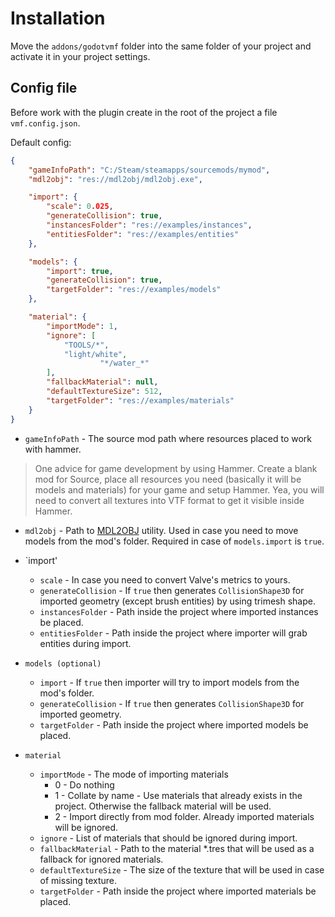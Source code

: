 # Installation
Move the `addons/godotvmf` folder into the same folder of your project and activate it in your project settings.

## Config file
Before work with the plugin create in the root of the project a file `vmf.config.json`.

Default config:  
```json
{
	"gameInfoPath": "C:/Steam/steamapps/sourcemods/mymod",
	"mdl2obj": "res://mdl2obj/mdl2obj.exe",

	"import": {
		"scale": 0.025,
		"generateCollision": true,
		"instancesFolder": "res://examples/instances",
		"entitiesFolder": "res://examples/entities"
	},

	"models": {
		"import": true,
		"generateCollision": true,
		"targetFolder": "res://examples/models"
	},

	"material": {
		"importMode": 1,
		"ignore": [
			"TOOLS/*",
			"light/white",
            		"*/water_*"
		],
		"fallbackMaterial": null,
		"defaultTextureSize": 512,
		"targetFolder": "res://examples/materials"
	}
}
```

- `gameInfoPath` - The source mod path where resources placed to work with hammer.
> One advice for game development by using Hammer. Create a blank mod for Source, place all resources you need (basically it will be models and materials) for your game and setup Hammer. Yea, you will need to convert all textures into VTF format to get it visible inside Hammer.
- `mdl2obj` - Path to [MDL2OBJ](/mdl2obj) utility. Used in case you need to move models from the mod's folder. Required in case of `models.import` is `true`.

- `import'
    - `scale` - In case you need to convert Valve's metrics to yours.
    - `generateCollision` - If `true` then generates `CollisionShape3D` for imported geometry (except brush entities) by using trimesh shape.
    - `instancesFolder` - Path inside the project where imported instances be placed.
    - `entitiesFolder` - Path inside the project where importer will grab entities during import.
- `models (optional)`
    - `import` - If `true` then importer will try to import models from the mod's folder.
    - `generateCollision` - If `true` then generates `CollisionShape3D` for imported geometry.
    - `targetFolder` - Path inside the project where imported models be placed.
- `material`
    - `importMode` - The mode of importing materials
        - 0 - Do nothing
        - 1 - Collate by name - Use materials that already exists in the project. Otherwise the fallback material will be used.
        - 2 - Import directly from mod folder. Already imported materials will be ignored.
    - `ignore` - List of materials that should be ignored during import.
    - `fallbackMaterial` - Path to the material *.tres that will be used as a fallback for ignored materials.
    - `defaultTextureSize` - The size of the texture that will be used in case of missing texture.
    - `targetFolder` - Path inside the project where imported materials be placed.


